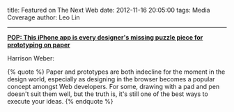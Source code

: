 title: Featured on The Next Web
date: 2012-11-16 20:05:00
tags: Media Coverage
author: Leo Lin

---

**[POP: This iPhone app is every designer's missing puzzle piece for prototyping on paper](http://thenextweb.com/apps/2012/11/17/pop-this-iphone-app-is-every-designers-missing-puzzle-piece-for-prototyping-on-paper/)**

Harrison Weber:

{% quote %}
Paper and prototypes are both indecline for the moment in the design world, especially as designing in the browser becomes a popular concept amongst Web developers. For some, drawing with a pad and pen doesn't suit them well, but the truth is, it's still one of the best ways to execute your ideas.
{% endquote %}
